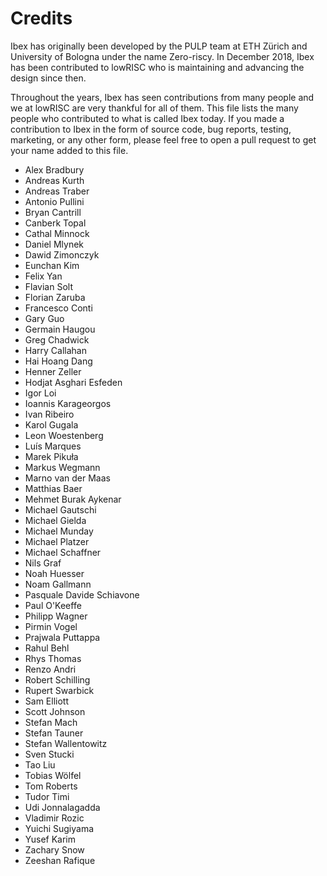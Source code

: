 Credits
=======

Ibex has originally been developed by the PULP team at ETH Zürich and
University of Bologna under the name Zero-riscy. In December 2018, Ibex has
been contributed to lowRISC who is maintaining and advancing the design since
then.

Throughout the years, Ibex has seen contributions from many people and we at
lowRISC are very thankful for all of them. This file lists the many people who
contributed to what is called Ibex today. If you made a contribution to Ibex
in the form of source code, bug reports, testing, marketing, or any other form,
please feel free to open a pull request to get your name added to this file.

- Alex Bradbury
- Andreas Kurth
- Andreas Traber
- Antonio Pullini
- Bryan Cantrill
- Canberk Topal
- Cathal Minnock
- Daniel Mlynek
- Dawid Zimonczyk
- Eunchan Kim
- Felix Yan
- Flavian Solt
- Florian Zaruba
- Francesco Conti
- Gary Guo
- Germain Haugou
- Greg Chadwick
- Harry Callahan
- Hai Hoang Dang
- Henner Zeller
- Hodjat Asghari Esfeden
- Igor Loi
- Ioannis Karageorgos
- Ivan Ribeiro
- Karol Gugala
- Leon Woestenberg
- Luís Marques
- Marek Pikuła
- Markus Wegmann
- Marno van der Maas
- Matthias Baer
- Mehmet Burak Aykenar
- Michael Gautschi
- Michael Gielda
- Michael Munday
- Michael Platzer
- Michael Schaffner
- Nils Graf
- Noah Huesser
- Noam Gallmann
- Pasquale Davide Schiavone
- Paul O'Keeffe
- Philipp Wagner
- Pirmin Vogel
- Prajwala Puttappa
- Rahul Behl
- Rhys Thomas
- Renzo Andri
- Robert Schilling
- Rupert Swarbick
- Sam Elliott
- Scott Johnson
- Stefan Mach
- Stefan Tauner
- Stefan Wallentowitz
- Sven Stucki
- Tao Liu
- Tobias Wölfel
- Tom Roberts
- Tudor Timi
- Udi Jonnalagadda
- Vladimir Rozic
- Yuichi Sugiyama
- Yusef Karim
- Zachary Snow
- Zeeshan Rafique
